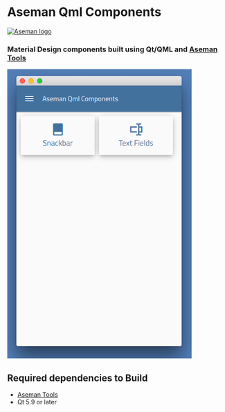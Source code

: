 # Aseman Qml Components

[![Aseman logo](http://aseman.co/fa/wp-content/uploads/2018/07/aseman_logo_white-min.png)](http://aseman.co/en)

### Material Design components built using Qt/QML and [Aseman Tools](https://github.com/Aseman-Land/aseman-qt-tools)

![Screenshot](docs/screenshot.png)

## Required dependencies to Build

* [Aseman Tools](https://github.com/Aseman-Land/aseman-qt-tools)
* Qt 5.9 or later
